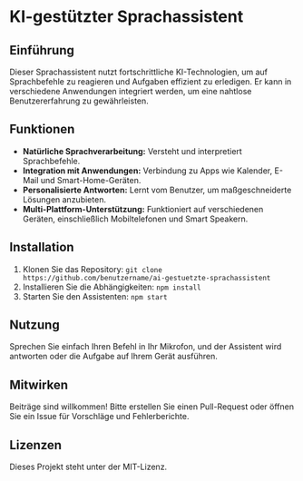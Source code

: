 # KI-gestützter Sprachassistent

## Einführung
Dieser Sprachassistent nutzt fortschrittliche KI-Technologien, um auf Sprachbefehle zu reagieren und Aufgaben effizient zu erledigen. Er kann in verschiedene Anwendungen integriert werden, um eine nahtlose Benutzererfahrung zu gewährleisten.

## Funktionen
- **Natürliche Sprachverarbeitung:** Versteht und interpretiert Sprachbefehle.
- **Integration mit Anwendungen:** Verbindung zu Apps wie Kalender, E-Mail und Smart-Home-Geräten.
- **Personalisierte Antworten:** Lernt vom Benutzer, um maßgeschneiderte Lösungen anzubieten.
- **Multi-Plattform-Unterstützung:** Funktioniert auf verschiedenen Geräten, einschließlich Mobiltelefonen und Smart Speakern.

## Installation
1. Klonen Sie das Repository: `git clone https://github.com/benutzername/ai-gestuetzte-sprachassistent`
2. Installieren Sie die Abhängigkeiten: `npm install`
3. Starten Sie den Assistenten: `npm start`

## Nutzung
Sprechen Sie einfach Ihren Befehl in Ihr Mikrofon, und der Assistent wird antworten oder die Aufgabe auf Ihrem Gerät ausführen.

## Mitwirken
Beiträge sind willkommen! Bitte erstellen Sie einen Pull-Request oder öffnen Sie ein Issue für Vorschläge und Fehlerberichte.

## Lizenzen
Dieses Projekt steht unter der MIT-Lizenz.